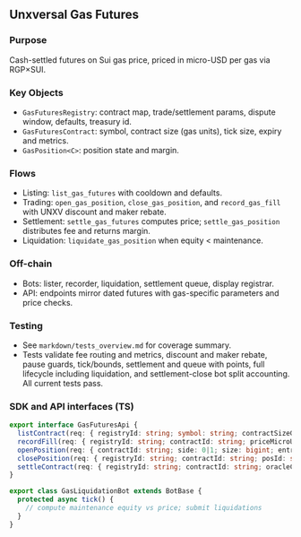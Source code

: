 ## Unxversal Gas Futures

### Purpose
Cash-settled futures on Sui gas price, priced in micro-USD per gas via RGP×SUI.

### Key Objects
- `GasFuturesRegistry`: contract map, trade/settlement params, dispute window, defaults, treasury id.
- `GasFuturesContract`: symbol, contract size (gas units), tick size, expiry and metrics.
- `GasPosition<C>`: position state and margin.

### Flows
- Listing: `list_gas_futures` with cooldown and defaults.
- Trading: `open_gas_position`, `close_gas_position`, and `record_gas_fill` with UNXV discount and maker rebate.
- Settlement: `settle_gas_futures` computes price; `settle_gas_position` distributes fee and returns margin.
- Liquidation: `liquidate_gas_position` when equity < maintenance.

### Off-chain
- Bots: lister, recorder, liquidation, settlement queue, display registrar.
- API: endpoints mirror dated futures with gas-specific parameters and price checks.

### Testing
- See `markdown/tests_overview.md` for coverage summary.
- Tests validate fee routing and metrics, discount and maker rebate, pause guards, tick/bounds, settlement and queue with points, full lifecycle including liquidation, and settlement-close bot split accounting. All current tests pass.

### SDK and API interfaces (TS)
```ts
export interface GasFuturesApi {
  listContract(req: { registryId: string; symbol: string; contractSizeGas: bigint; tickSizeMicroUsdPerGas: bigint; expiryMs: bigint; initMarginBps?: number; maintMarginBps?: number; }): Promise<TxBuildResult>;
  recordFill(req: { registryId: string; contractId: string; priceMicroUsdPerGas: bigint; size: bigint; takerIsBuyer: boolean; maker: string; unxvCoins?: string[]; suiUsdAggId: string; unxvUsdAggId: string; oracleCfgId: string; clockId: string; feeCoin: string; treasuryId: string; oiIncrease: boolean; min: bigint; max: bigint; }): Promise<TxBuildResult>;
  openPosition(req: { contractId: string; side: 0|1; size: bigint; entryPriceMicroUsdPerGas: bigint; marginCoin: string; }): Promise<TxBuildResult>;
  closePosition(req: { registryId: string; contractId: string; posId: string; priceMicroUsdPerGas: bigint; qty: bigint; treasuryId: string; }): Promise<TxBuildResult>; // fee includes optional bot split
  settleContract(req: { registryId: string; contractId: string; oracleCfgId: string; clockId: string; suiUsdAggId: string; }): Promise<TxBuildResult>;
}

export class GasLiquidationBot extends BotBase {
  protected async tick() {
    // compute maintenance equity vs price; submit liquidations
  }
}
```


